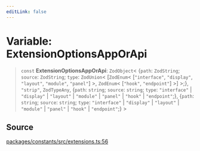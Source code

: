 ```yaml
---
editLink: false
---
```


# Variable: ExtensionOptionsAppOrApi

> `const` **ExtensionOptionsAppOrApi**: `ZodObject`\< \{`path`: `ZodString`; `source`: `ZodString`; `type`: `ZodUnion`\<
> [`ZodEnum`\< [`"interface"`, `"display"`, `"layout"`, `"module"`, `"panel"`] \>, `ZodEnum`\< [`"hook"`, `"endpoint"`]
> \>] \>;}, `"strip"`, `ZodTypeAny`, \{`path`: `string`; `source`: `string`; `type`: `"interface"` \| `"display"` \|
> `"layout"` \| `"module"` \| `"panel"` \| `"hook"` \| `"endpoint"`;}, \{`path`: `string`; `source`: `string`; `type`:
> `"interface"` \| `"display"` \| `"layout"` \| `"module"` \| `"panel"` \| `"hook"` \| `"endpoint"`;} \>

## Source

[packages/constants/src/extensions.ts:56](https://github.com/directus/directus/blob/7789a6c53/packages/constants/src/extensions.ts#L56)
